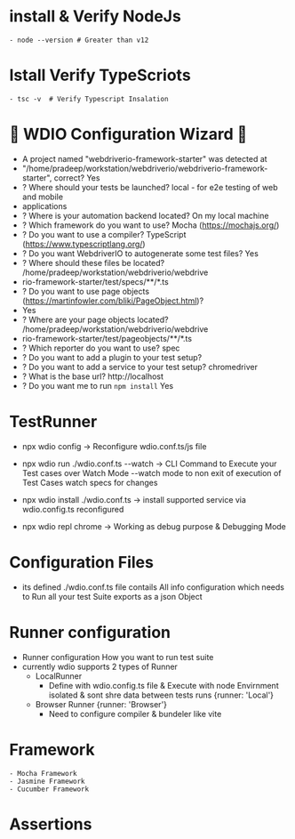 # install & Verify NodeJs
    - node --version # Greater than v12

# Istall Verify TypeScriots
    - tsc -v  # Verify Typescript Insalation    


# 🤖 WDIO Configuration Wizard 🧙
- A project named "webdriverio-framework-starter" was detected at 
-  "/home/pradeep/workstation/webdriverio/webdriverio-framework-starter", correct? Yes
-  ? Where should your tests be launched? local - for e2e testing of web and mobile 
-  applications
- ? Where is your automation backend located? On my local machine
- ? Which framework do you want to use? Mocha (https://mochajs.org/)
- ? Do you want to use a compiler? TypeScript (https://www.typescriptlang.org/)
- ? Do you want WebdriverIO to autogenerate some test files? Yes
- ? Where should these files be located? /home/pradeep/workstation/webdriverio/webdrive
- rio-framework-starter/test/specs/**/*.ts
- ? Do you want to use page objects (https://martinfowler.com/bliki/PageObject.html)? 
- Yes
- ? Where are your page objects located? /home/pradeep/workstation/webdriverio/webdrive
- rio-framework-starter/test/pageobjects/**/*.ts
- ? Which reporter do you want to use? spec
- ? Do you want to add a plugin to your test setup? 
- ? Do you want to add a service to your test setup? chromedriver
- ? What is the base url? http://localhost
- ? Do you want me to run `npm install` Yes

# TestRunner
- npx wdio config -> Reconfigure wdio.conf.ts/js file
- npx wdio run ./wdio.conf.ts --watch -> CLI Command to Execute your Test cases over Watch Mode --watch mode to non exit of execution of Test Cases  watch specs for changes
- npx wdio install ./wdio.conf.ts -> install supported service via wdio.config.ts  reconfigured

- npx wdio repl chrome -> Working as debug purpose & Debugging Mode

# Configuration Files
- its defined ./wdio.conf.ts file contails All info configuration which  needs to Run all your test Suite exports as a json Object
# Runner configuration
- Runner configuration How you want to run test suite
- currently wdio supports 2 types of Runner 
    - LocalRunner
        -  Define with wdio.config.ts file & Execute with node Envirnment isolated  & sont shre data between tests runs
        {runner: 'Local'}
    - Browser Runner
        {runner: 'Browser'}
        - Need to configure compiler & bundeler like vite
# Framework
    - Mocha Framework
    - Jasmine Framework
    - Cucumber Framework

# Assertions